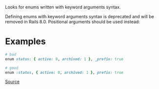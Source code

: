 
Looks for enums written with keyword arguments syntax.

Defining enums with keyword arguments syntax is deprecated and will be removed in Rails 8.0.
Positional arguments should be used instead:

# Examples

```ruby
# bad
enum status: { active: 0, archived: 1 }, _prefix: true

# good
enum :status, { active: 0, archived: 1 }, prefix: true
```

[Source](http://www.rubydoc.info/gems/rubocop/RuboCop/Cop/Rails/EnumSyntax)